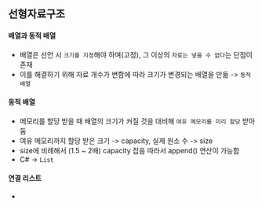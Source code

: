 ## 선형자료구조

#### 배열과 동적 배열
- 배열은 선언 시 `크기를 지정`해야 하며(고정), 그 이상의 `자료는 넣을 수 없다`는 단점이 존재
- 이를 해결하기 위해 자료 개수가 변함에 따라 크기가 변경되는 배열을 만듦 -> `동적 배열`

#### 동적 배열
- 메모리를 할당 받을 때 배열의 크기가 커질 것을 대비해 `여유 메모리를 미리 할당` 받아 둠
- 여유 메모리까지 할당 받은 크기 -> capacity, 실제 원소 수 -> size
- size에 비례해서 (1.5 ~ 2배) capacity 잡음 따라서 append() 연산이 가능함
- C# -> `List`

#### 연결 리스트
- 
